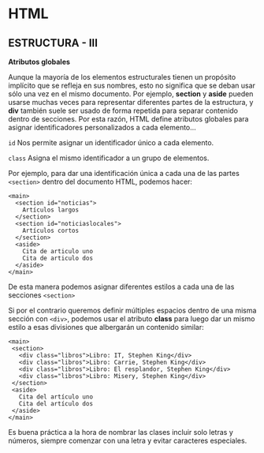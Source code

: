 # HTML
## ESTRUCTURA - III

**Atributos globales**

Aunque la mayoría de los elementos estructurales tienen un propósito implícito que se refleja en sus nombres, esto no significa que se deban usar sólo una vez en el mismo documento. Por ejemplo, **section** y **aside** pueden usarse muchas veces para representar diferentes partes de la estructura, y **div** también suele ser usado de forma repetida para separar contenido dentro de secciones. Por esta razón, HTML define atributos globales para asignar identificadores personalizados a cada elemento...

`id` Nos permite asignar un identificador único a cada elemento.

`class` Asigna el mismo identificador a un grupo de elementos.

Por ejemplo, para dar una identificación única a cada una de las partes `<section>` dentro del documento HTML, podemos hacer:

```
<main>
  <section id="noticias">
    Artículos largos
  </section>
  <section id="noticiaslocales">
    Artículos cortos
  </section>
  <aside>
    Cita de articulo uno
    Cita de articulo dos    
  </aside>
</main>
```

 De esta manera podemos asignar diferentes estilos a cada una de las secciones `<section>`

 Si por el contrario queremos definir múltiples espacios dentro de una misma sección con `<div>`, podemos usar el atributo **class** para luego dar un mismo estilo a esas divisiones que albergarán un contenido similar:

 ```
 <main>
  <section>
    <div class="libros">Libro: IT, Stephen King</div>
    <div class="libros">Libro: Carrie, Stephen King</div>
    <div class="libros">Libro: El resplandor, Stephen King</div>
    <div class="libros">Libro: Misery, Stephen King</div>
  </section>
  <aside>
    Cita del artículo uno
    Cita del artículo dos
  </aside>
</main>
```

Es buena práctica a la hora de nombrar las clases incluir solo letras y números, siempre comenzar con una letra y evitar caracteres especiales.
